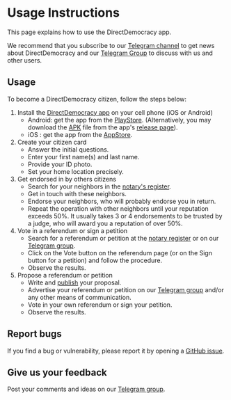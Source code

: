 # Usage Instructions

This page explains how to use the DirectDemocracy app.

We recommend that you subscribe to our [Telegram channel](https://t.me/directdemocracy_news) to get news about DirectDemocracy and our [Telegram Group](https://t.me/directdemocracy_group) to discuss with us and other users.

## Usage

To become a DirectDemocracy citizen, follow the steps below:

1. Install the [DirectDemocracy app](https://app.directdemocracy.vote) on your cell phone (iOS or Android)
   - Android: get the app from the [PlayStore](https://play.google.com/store/apps/details?id=vote.directdemocracy.app). (Alternatively, you may download the [APK](https://github.com/directdemocracy-vote/app/releases/download/2.0.62/directdemocracy-2.0.62.apk) file from the app's [release page](https://github.com/directdemocracy-vote/app/releases)).
   - iOS : get the app from the [AppStore](https://apps.apple.com/us/app/directdemocracy/id6471849230).
3. Create your citizen card
   - Answer the initial questions.
   - Enter your first name(s) and last name.
   - Provide your ID photo.
   - Set your home location precisely.
4. Get endorsed in by others citizens
   - Search for your neighbors in the [notary's register](https://notary.directdemocracy.vote).
   - Get in touch with these neighbors.
   - Endorse your neighbors, who will probably endorse you in return.
   - Repeat the operation with other neighbors until your reputation exceeds 50%. It usually takes 3 or 4 endorsements to be trusted by a judge, who will award you a reputation of over 50%.
5. Vote in a referendum or sign a petition
   - Search for a referendum or petition at the [notary register](https://notary.directdemocracy.vote?tab=proposals) or on our [Telegram group](https://t.me/directdemocracy_group).
   - Click on the Vote button on the referendum page (or on the Sign button for a petition) and follow the procedure.
   - Observe the results.
6. Propose a referendum or petition
   - Write and [publish](https://judge.directdemocracy.vote/propose.html) your proposal.
   - Advertise your referendum or petition on our [Telegram group](https://t.me/directdemocracy_group) and/or any other means of communication.
   - Vote in your own referendum or sign your petition.
   - Observe the results.

## Report bugs

If you find a bug or vulnerability, please report it by opening a [GitHub issue](https://github.com/directdemocracy-vote/www/issues/new).

## Give us your feedback

Post your comments and ideas on our [Telegram group](https://t.me/directdemocracy_group).
